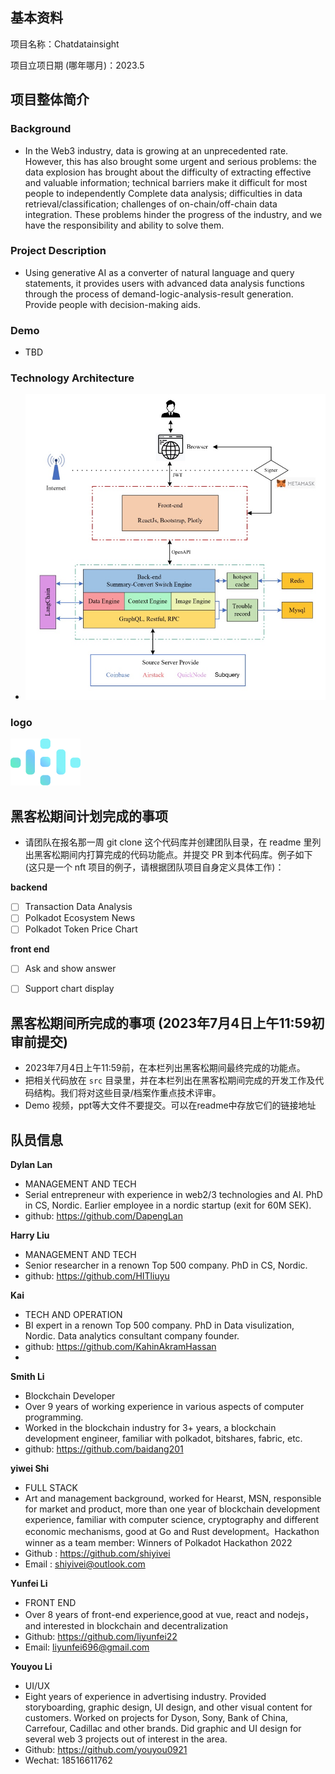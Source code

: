 ## 基本资料

项目名称：Chatdatainsight

项目立项日期 (哪年哪月)：2023.5

## 项目整体简介
### Background

- In the Web3 industry, data is growing at an unprecedented rate. However, this has also brought some urgent and serious problems: the data explosion has brought about the difficulty of extracting effective and valuable information; technical barriers make it difficult for most people to independently Complete data analysis; difficulties in data retrieval/classification; challenges of on-chain/off-chain data integration. These problems hinder the progress of the industry, and we have the responsibility and ability to solve them.


### Project Description
- Using generative AI as a converter of natural language and query statements, it provides users with advanced data analysis functions through the process of demand-logic-analysis-result generation. Provide people with decision-making aids.


### Demo
- TBD

### Technology Architecture
- ![](./docs/architecture.jpg)
  
### logo
![](./docs/logo.png)

## 黑客松期间计划完成的事项

- 请团队在报名那一周 git clone 这个代码库并创建团队目录，在 readme 里列出黑客松期间内打算完成的代码功能点。并提交 PR 到本代码库。例子如下 (这只是一个 nft 项目的例子，请根据团队项目自身定义具体工作)：

**backend**
  - [ ] Transaction Data Analysis
  - [ ] Polkadot Ecosystem News
  - [ ] Polkadot Token Price Chart

**front end**
  - [ ] Ask and show answer
  - [ ] Support chart display


## 黑客松期间所完成的事项 (2023年7月4日上午11:59初审前提交)

- 2023年7月4日上午11:59前，在本栏列出黑客松期间最终完成的功能点。
- 把相关代码放在 `src` 目录里，并在本栏列出在黑客松期间完成的开发工作及代码结构。我们将对这些目录/档案作重点技术评审。
- Demo 视频，ppt等大文件不要提交。可以在readme中存放它们的链接地址

## 队员信息

**Dylan Lan**
- MANAGEMENT AND TECH
- Serial entrepreneur with experience in web2/3 technologies and AI. PhD in CS, Nordic. Earlier employee in a nordic startup (exit for 60M SEK).
- github: https://github.com/DapengLan

**Harry Liu**
- MANAGEMENT AND TECH
- Senior researcher in a renown Top 500 company. PhD in CS, Nordic.
- github: https://github.com/HITliuyu

**Kai**
- TECH AND OPERATION
- BI expert in a renown Top 500 company. PhD in Data visulization, Nordic. Data analytics consultant company founder.
- github: https://github.com/KahinAkramHassan
- 
**Smith Li**
- Blockchain Developer
- Over 9 years of working experience in various aspects of computer programming.
- Worked in the blockchain industry for 3+ years,  a blockchain development engineer, familiar with polkadot, bitshares, fabric, etc.
- github: https://github.com/baidang201

**yiwei Shi**  
- FULL STACK
- Art and management background, worked for Hearst, MSN, responsible for market and product, more than one year of blockchain development experience, familiar with computer science, cryptography and different economic mechanisms, good at Go and Rust development。Hackathon winner as a team member: Winners of Polkadot Hackathon 2022
- Github : https://github.com/shiyivei
- Email : shiyivei@outlook.com

**Yunfei Li**  
- FRONT END
- Over 8 years of front-end experience,good at vue, react and nodejs，and interested in blockchain and decentralization
- Github: https://github.com/liyunfei22
- Email: liyunfei696@gmail.com

**Youyou Li**
- UI/UX
- Eight years of experience in advertising industry. Provided storyboarding, graphic design, UI design, and other visual content for customers. Worked on projects for Dyson, Sony, Bank of China, Carrefour, Cadillac and other brands. Did graphic and UI design for several web 3 projects out of interest in the area. 
- Github: https://github.com/youyou0921
- Wechat: 18516611762


